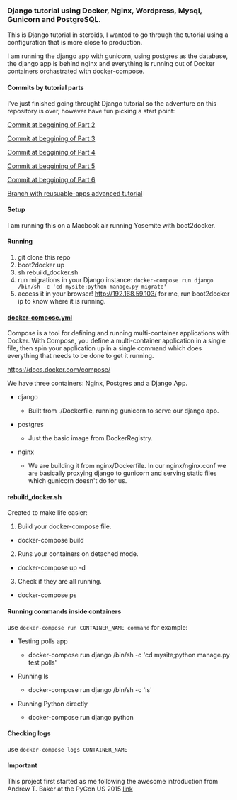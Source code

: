 ### Django tutorial using Docker, Nginx, Wordpress, Mysql, Gunicorn and PostgreSQL.

This is Django tutorial in steroids, I wanted to go through the tutorial using a configuration that is more close to production.

I am running the django app with gunicorn, using postgres as the database, the django app is behind nginx and everything is running out of Docker containers orchastrated with docker-compose.

#### Commits by tutorial parts

I've just finished going throught Django tutorial so the adventure on this repository is over, however have fun picking a start point:

[Commit at beggining of Part 2](https://github.com/andrecp/django-tutorial-docker-nginx-postgres/commit/24def5c2e962e74fd41132fb8caef5ef5d9a92f5)

[Commit at beggining of Part 3](https://github.com/andrecp/django-tutorial-docker-nginx-postgres/commit/3a9bb28648f7fe84675fba6e50c36968d5e22cf5)

[Commit at beggining of Part 4](https://github.com/andrecp/django-tutorial-docker-nginx-postgres/commit/fda3c34191574867cd07b8c5006f7d1ff6188f52)

[Commit at beggining of Part 5](https://github.com/andrecp/django-tutorial-docker-nginx-postgres/commit/186309a739908cd2b498aad540c95acf41230f93)

[Commit at beggining of Part 6](https://github.com/andrecp/django-tutorial-docker-nginx-postgres/commit/d8888f803a36ff862fc84faae87b34b726610f06)

[Branch with reusuable-apps advanced tutorial](https://github.com/andrecp/django-tutorial-docker-nginx-postgres/tree/reusable-apps)

#### Setup
I am running this on a Macbook air running Yosemite with boot2docker.

#### Running
1. git clone this repo
2. boot2docker up
3. sh rebuild_docker.sh
4. run migrations in your Django instance: ```docker-compose run django /bin/sh -c 'cd mysite;python manage.py migrate'```
5. access it in your browser! http://192.168.59.103/ for me, run boot2docker ip to know where it is running.

#### [docker-compose.yml](https://github.com/andrecp/django-tutorial-docker-nginx-postgres/blob/master/docker-compose.yml)
Compose is a tool for defining and running multi-container applications with Docker. With Compose, you define a multi-container application in a single file, then spin your application up in a single command which does everything that needs to be done to get it running.

https://docs.docker.com/compose/

We have three containers: Nginx, Postgres and a Django App.

* django

  - Built from ./Dockerfile, running gunicorn to serve our django app.

* postgres
    - Just the basic image from DockerRegistry.

* nginx
    - We are building it from nginx/Dockerfile. In our nginx/nginx.conf we are basically proxying django to gunicorn and serving static files which gunicorn doesn't do for us.

#### rebuild_docker.sh
Created to make life easier:

1. Build your docker-compose file.
  - docker-compose build

2. Runs your containers on detached mode.
  - docker-compose up -d

3. Check if they are all running.
  - docker-compose ps

#### Running commands inside containers
use ```docker-compose run CONTAINER_NAME command``` for example:

* Testing polls app
  - docker-compose run django /bin/sh -c 'cd mysite;python manage.py test polls'

* Running ls
  - docker-compose run django /bin/sh -c 'ls'

* Running Python directly
  - docker-compose run django python

#### Checking logs
use ```docker-compose logs CONTAINER_NAME```

#### Important
This project first started as me following the awesome introduction from Andrew T. Baker at the PyCon US 2015 [link](http://docker.atbaker.me/)


